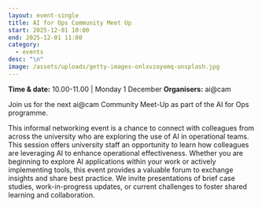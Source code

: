 ```yaml
---
layout: event-single
title: AI for Ops Community Meet Up
start: 2025-12-01 10:00
end: 2025-12-01 11:00
category:
  - events
desc: "\n"
image: /assets/uploads/getty-images-onlxvzoyomq-unsplash.jpg
---
```

**Time & date:** 10.00-11.00 | Monday 1 December
**Organisers:** ai@cam

Join us for the next ai@cam Community Meet-Up as part of the AI for Ops programme.

This informal networking event is a chance to connect with colleagues from across the university who are exploring the use of AI in operational teams. This session offers university staff an opportunity to learn how colleagues are leveraging AI to enhance operational effectiveness. Whether you are beginning to explore AI applications within your work or actively implementing tools, this event provides a valuable forum to exchange insights and share best practice. We invite presentations of brief case studies, work-in-progress updates, or current challenges to foster shared learning and collaboration.